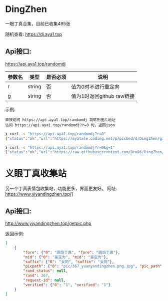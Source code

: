 # DingZhen
一眼丁真合集，目前已收集495张

随机查看: https://dj.aya1.top

## Api接口: 
https://api.aya1.top/randomdj

| 参数名 | 类型   | 是否必须 | 说明                      |
| ------ | ------ | -------- | ------------------------- |
| r      | string | 否       | 值为0时不进行重定向       |
| g      | string | 否       | 值为1时返回github raw链接 |

示例: 

    直接访问 https://api.aya1.top/randomdj 跳转到图片地址
    访问 https://api.aya1.top/randomdj?r=0 时，返回json

```bash
❯ curl -s "https://api.aya1.top/randomdj?r=0"
{"status":"ok","url":"https://ayatale.coding.net/p/picbed/d/DingZhen/git/raw/main/src/e8ec2812f1ff441d21abba6bb67bd898.jpg"}

❯ curl -s "https://api.aya1.top/randomdj?r=0&g=1"
{"status":"ok","url":"https://raw.githubusercontent.com/Brx86/DingZhen/main/src/5337fbb353d6f1c68c10bdf4cdcc3b56.jpg"}
```

# 义眼丁真收集站
另一个丁真表情包收集站，功能更多，界面更友好。 
网址: https://www.yiyandingzhen.top/]

## Api接口:
http://www.yiyandingzhen.top/getpic.php

返回示例: 
```json
[
    {
        "fore": {"0": "圆焰丁真", "fore": "圆焰丁真"},
        "mid": {"0": "鉴定为", "mid": "鉴定为"},
        "suffix": {"0": "女同", "suffix": "女同"},
        "picpath": {"0": "pic/367_yuanyandingzhen.png.jpg", "pic_path": "pic/367_yuanyandingzhen.png.jpg"},
        "rand_status": null,
        "rand": 367,
        "request-id": null,
        "verified": {"0": "1", "verified": "1"}
    }
]
```